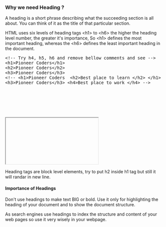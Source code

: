 <h3>Why we need Heading ?</h3>
<p> A heading is a short phrase describing what the succeeding section is all about. You can think of it as the title of that particular section.</p>
<p>HTML uses six levels of heading tags &lt;h1&gt; to &lt;h6&gt; the higher the heading level number, the greater it's importance, So &lt;h1&gt; defines the most important heading, whereas the &lt;h6&gt; defines the least important heading in the document.</p>

<section >  
    <div ui-ace ="{useWrapMode: 'true', showGutter : 'true', theme:'monokai', mode: 'html', previewId:'preview',
		onLoad: htmlcssjsContentOnLoaded,
		rendererOptions: { fontSize: 16 },
		advanced: { highlightActiveLine: true}
	}" style="min-height:200px;"><xmp><!-- Try h4, h5, h6 and remove bellow comments and see -->
<h1>Pioneer Coders</h1>
<h2>Pioneer Coders</h2>
<h3>Pioneer Coders</h3>
<!-- <h1>Pioneer Coders  <h2>Best place to learn </h2> </h1>
<h3>Pioneer Coders</h3> <h4>Best place to work </h4> -->
</xmp>
	</div>
	<div>
        <iframe id="preview"></iframe>
    </div>
</section>

<p> Heading tags are block level elements, try to put h2 inside h1 tag but still it will randar in new line.</p>

<h4>Importance of Headings</h4>
<p>Don't use headings to make text BIG or bold. Use it only for highlighting the heading of your document and to show the document structure.</p>
<p>As search engines use headings to index the structure and content of your web pages so use it very wisely in your webpage.</p>
